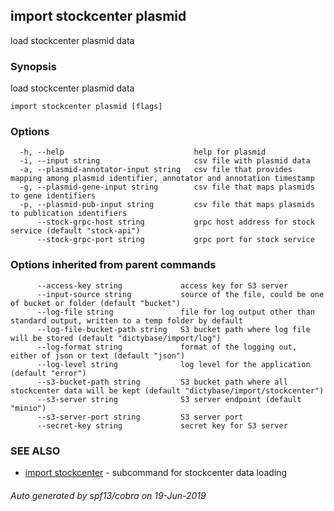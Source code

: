 ## import stockcenter plasmid

load stockcenter plasmid data

### Synopsis

load stockcenter plasmid data

```
import stockcenter plasmid [flags]
```

### Options

```
  -h, --help                             help for plasmid
  -i, --input string                     csv file with plasmid data
  -a, --plasmid-annotator-input string   csv file that provides mapping among plasmid identifier, annotator and annotation timestamp
  -g, --plasmid-gene-input string        csv file that maps plasmids to gene identifiers
  -p, --plasmid-pub-input string         csv file that maps plasmids to publication identifiers
      --stock-grpc-host string           grpc host address for stock service (default "stock-api")
      --stock-grpc-port string           grpc port for stock service
```

### Options inherited from parent commands

```
      --access-key string             access key for S3 server
      --input-source string           source of the file, could be one of bucket or folder (default "bucket")
      --log-file string               file for log output other than standard output, written to a temp folder by default
      --log-file-bucket-path string   S3 bucket path where log file will be stored (default "dictybase/import/log")
      --log-format string             format of the logging out, either of json or text (default "json")
      --log-level string              log level for the application (default "error")
      --s3-bucket-path string         S3 bucket path where all stockcenter data will be kept (default "dictybase/import/stockcenter")
      --s3-server string              S3 server endpoint (default "minio")
      --s3-server-port string         S3 server port
      --secret-key string             secret key for S3 server
```

### SEE ALSO

* [import stockcenter](import_stockcenter.md)	 - subcommand for stockcenter data loading

###### Auto generated by spf13/cobra on 19-Jun-2019

